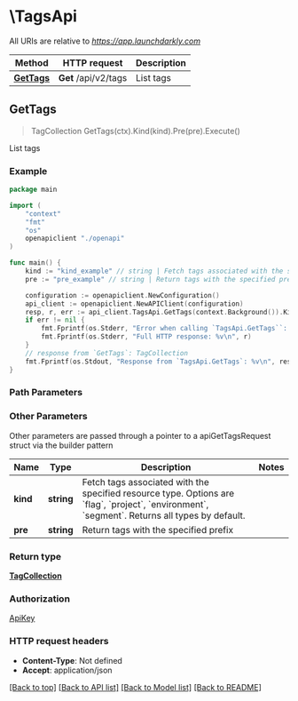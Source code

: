 # \TagsApi

All URIs are relative to *https://app.launchdarkly.com*

Method | HTTP request | Description
------------- | ------------- | -------------
[**GetTags**](TagsApi.md#GetTags) | **Get** /api/v2/tags | List tags



## GetTags

> TagCollection GetTags(ctx).Kind(kind).Pre(pre).Execute()

List tags



### Example

```go
package main

import (
    "context"
    "fmt"
    "os"
    openapiclient "./openapi"
)

func main() {
    kind := "kind_example" // string | Fetch tags associated with the specified resource type. Options are `flag`, `project`, `environment`, `segment`. Returns all types by default. (optional)
    pre := "pre_example" // string | Return tags with the specified prefix (optional)

    configuration := openapiclient.NewConfiguration()
    api_client := openapiclient.NewAPIClient(configuration)
    resp, r, err := api_client.TagsApi.GetTags(context.Background()).Kind(kind).Pre(pre).Execute()
    if err != nil {
        fmt.Fprintf(os.Stderr, "Error when calling `TagsApi.GetTags``: %v\n", err)
        fmt.Fprintf(os.Stderr, "Full HTTP response: %v\n", r)
    }
    // response from `GetTags`: TagCollection
    fmt.Fprintf(os.Stdout, "Response from `TagsApi.GetTags`: %v\n", resp)
}
```

### Path Parameters



### Other Parameters

Other parameters are passed through a pointer to a apiGetTagsRequest struct via the builder pattern


Name | Type | Description  | Notes
------------- | ------------- | ------------- | -------------
 **kind** | **string** | Fetch tags associated with the specified resource type. Options are &#x60;flag&#x60;, &#x60;project&#x60;, &#x60;environment&#x60;, &#x60;segment&#x60;. Returns all types by default. | 
 **pre** | **string** | Return tags with the specified prefix | 

### Return type

[**TagCollection**](TagCollection.md)

### Authorization

[ApiKey](../README.md#ApiKey)

### HTTP request headers

- **Content-Type**: Not defined
- **Accept**: application/json

[[Back to top]](#) [[Back to API list]](../README.md#documentation-for-api-endpoints)
[[Back to Model list]](../README.md#documentation-for-models)
[[Back to README]](../README.md)

